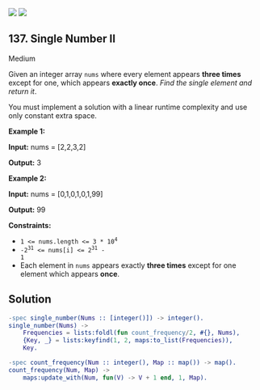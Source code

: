 [![](https://img.shields.io/github/stars/LeetCode-in-Erlang/LeetCode-in-Erlang?label=Stars&style=flat-square)](https://github.com/LeetCode-in-Erlang/LeetCode-in-Erlang)
[![](https://img.shields.io/github/forks/LeetCode-in-Erlang/LeetCode-in-Erlang?label=Fork%20me%20on%20GitHub%20&style=flat-square)](https://github.com/LeetCode-in-Erlang/LeetCode-in-Erlang/fork)

## 137\. Single Number II

Medium

Given an integer array `nums` where every element appears **three times** except for one, which appears **exactly once**. _Find the single element and return it_.

You must implement a solution with a linear runtime complexity and use only constant extra space.

**Example 1:**

**Input:** nums = [2,2,3,2]

**Output:** 3

**Example 2:**

**Input:** nums = [0,1,0,1,0,1,99]

**Output:** 99

**Constraints:**

*   <code>1 <= nums.length <= 3 * 10<sup>4</sup></code>
*   <code>-2<sup>31</sup> <= nums[i] <= 2<sup>31</sup> - 1</code>
*   Each element in `nums` appears exactly **three times** except for one element which appears **once**.

## Solution

```erlang
-spec single_number(Nums :: [integer()]) -> integer().
single_number(Nums) ->
    Frequencies = lists:foldl(fun count_frequency/2, #{}, Nums),
    {Key, _} = lists:keyfind(1, 2, maps:to_list(Frequencies)),
    Key.

-spec count_frequency(Num :: integer(), Map :: map()) -> map().
count_frequency(Num, Map) ->
    maps:update_with(Num, fun(V) -> V + 1 end, 1, Map).
```